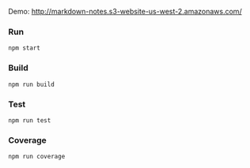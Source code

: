 Demo: http://markdown-notes.s3-website-us-west-2.amazonaws.com/

### Run
`npm start`

### Build
`npm run build`

### Test
`npm run test`

### Coverage
`npm run coverage`

